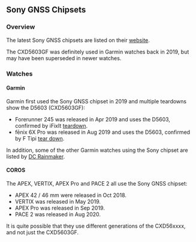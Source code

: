 ## Sony GNSS Chipsets

### Overview

The latest Sony GNSS chipsets are listed on their [website](https://www.sony-semicon.com/en/products/lsi-ic/gps.html).

The CXD5603GF was definitely used in Garmin watches back in 2019, but may have been superseded in newer watches.



### Watches

#### Garmin

Garmin first used the Sony GNSS chipset in 2019 and multiple teardowns show the D5603 (CXD5603GF):

- Forerunner 245 was released in Apr 2019 and uses the D5603, confirmed by iFixIt [teardown](https://www.ifixit.com/Teardown/Garmin+Forerunner+245+Music+Teardown/150396?srsltid=AfmBOoqg114zv10EakWr_a1-HPvIx9ZS2-FD9lbg5X57jVdyvS60z2Vz).
- fēnix 6X Pro was released in Aug 2019 and uses the D5603, confirmed by F Tipi [tear down](http://www.f-blog.info/garmin-fenix-6x-pro-disassembly-or-teardown-whatever-you-say/).

In addition, some of the other Garmin watches using the Sony chipset are listed by [DC Rainmaker](https://www.dcrainmaker.com/2021/01/gps-accuracy-impacting-devices.html).



#### COROS

The APEX, VERTIX, APEX Pro and PACE 2 all use the Sony GNSS chipset:

- APEX 42 / 46 mm were released in Oct 2018.
- VERTIX was released in May 2019.
- APEX Pro was released in Sep 2019.
- PACE 2 was released in Aug 2020.

It is quite possible that they use different generations of the CXD56xxxx, and not just the CXD5603GF.

